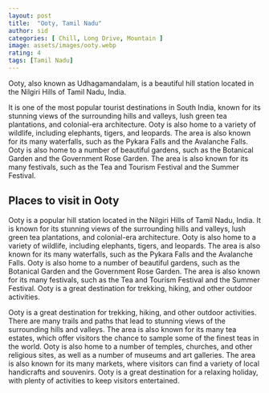 ```yaml
---
layout: post
title:  "Ooty, Tamil Nadu"
author: sid
categories: [ Chill, Long Drive, Mountain ]
image: assets/images/ooty.webp
rating: 4
tags: [Tamil Nadu]
---
```

Ooty, also known as Udhagamandalam, is a beautiful hill station located in the Nilgiri Hills of Tamil Nadu, India. 

It is one of the most popular tourist destinations in South India, known for its stunning views of the surrounding hills and valleys, lush green tea plantations, and colonial-era architecture. Ooty is also home to a variety of wildlife, including elephants, tigers, and leopards. The area is also known for its many waterfalls, such as the Pykara Falls and the Avalanche Falls. Ooty is also home to a number of beautiful gardens, such as the Botanical Garden and the Government Rose Garden. The area is also known for its many festivals, such as the Tea and Tourism Festival and the Summer Festival.

<h2>Places to visit in Ooty</h2>

Ooty is a popular hill station located in the Nilgiri Hills of Tamil Nadu, India. It is known for its stunning views of the surrounding hills and valleys, lush green tea plantations, and colonial-era architecture. Ooty is also home to a variety of wildlife, including elephants, tigers, and leopards. The area is also known for its many waterfalls, such as the Pykara Falls and the Avalanche Falls. Ooty is also home to a number of beautiful gardens, such as the Botanical Garden and the Government Rose Garden. The area is also known for its many festivals, such as the Tea and Tourism Festival and the Summer Festival. Ooty is a great destination for trekking, hiking, and other outdoor activities.

Ooty is a great destination for trekking, hiking, and other outdoor activities. There are many trails and paths that lead to stunning views of the surrounding hills and valleys. The area is also known for its many tea estates, which offer visitors the chance to sample some of the finest teas in the world. Ooty is also home to a number of temples, churches, and other religious sites, as well as a number of museums and art galleries. The area is also known for its many markets, where visitors can find a variety of local handicrafts and souvenirs. Ooty is a great destination for a relaxing holiday, with plenty of activities to keep visitors entertained.


<div class="pa-carousel-widget" style="width:100%; height:480px; display:none;"
  data-link="https://traveltriangle.com/blog/things-to-do-in-ooty/"
  data-title="Ooty, Tamil Nadu"
  data-description="Chill, Long Drive, Mountain"
  data-delay="3">
  <object data="https://lh3.googleusercontent.com/flo9WZYgGZxeEHiV0Z4DHRdkhDZXtnTbiaWHqAklJnD-Q8gASuwL6XuobHwHHXoxHvnxsnrP_FqnE_YQTj6546gbSZILVpyLdxASbXVAN-S5FF8d30n_xw9sqBx4BIdaExMlEazG0TQ=w960-rw-h720"></object>
  <object data="https://lh3.googleusercontent.com/EJuF9J2fwt5pBF50l2sy4ZayPySXseVWZtZmKhWBBGopYKwj82h0iwNE9mqu8MZUQXuf0pUOzfFuT17Q4hkNLYWlnMXEo9e2Ua9p3NK5E5iuTNxSkc-oURnpB4QXYBwkprOjGgaoByo=w960-rw-h720"></object>
  <object data="https://lh3.googleusercontent.com/XC4vD3_jGnkIKQy4Cy1vG9n5yx2T3xTnvlLz1bMbG8XA6ZRgLxUQu45Lm2fuvV5--4zBm-9BX-A9VtxJ8nntYoocGtR0GliZ351MyNgVw--KCgPdEuEAxP7Wbu3-Aiwt7XcqMtAYnR0=w960-rw-h720"></object>
  <object data="https://lh3.googleusercontent.com/ok-gRjoj_XWTXE0N-LPgg64EkezIvPGtCGPDOam8q31OhTInOlajRIAjeSh-hjqPP80WjDgU9E2FX7FLZRV4Rf0wcKqEad2BtEBoiVYDLmuBnZBvj643xNuZPH8PqfgpxYjgyjSjYK0=w960-rw-h720"></object>
  <object data="https://lh3.googleusercontent.com/Qskdc6L82IX5J_j7_bXnVt2WTVgNzeD0yEiUwQvZVND0S63Skh2E793Lz0x6q2geNzySOeJjn-E1Aymdwe3SJjrISzoOkNSlHsqOuvkWvbfIPbmngXlXvahgw1mbcozDihw616IkiJo=w960-rw-h720"></object>
  <object data="https://lh3.googleusercontent.com/HNhPmxftvF5ujA0rddNKvZ-2Gau8rlFHEDNK0Zp6YWmYOCdV1XiZrYPMlPCI5NmfY6x1n0xO4sHk3h3B3DDl9hemT4DxUjnY7eqrPHP36FyOD57-4Z2PizBx6AiYJngk5evblgj3OOw=w960-rw-h720"></object>
  <object data="https://lh3.googleusercontent.com/eQGnQg4MXFmizdjyTYyvoBNAJeG7ZYfI8V3_9evXxX3FwjP7ETAIiFJ-fDgWC9g3XQxhQPz-Pu040HeycfPUVjvSDANQ32rbFaqO0fMM2rOySVaFJSYs3UaDdTL9SeqHOM7jWdZ2ymc=w960-rw-h720"></object>
  <object data="https://lh3.googleusercontent.com/Zms8WwQybEZTQ1oINxNXzyA5YItxF4Uf4KpwJS2pOIoQKCZpAvpGvNOby-KlqO71kpoFuXf3NjPloXWSk0-kQiVE2LKfip3aNO4I03IOhMhY6dl0VXWtIfnoH8mTJDC_sK0ahQhuK0I=w960-rw-h720"></object>
  <object data="https://lh3.googleusercontent.com/TigkKbxplrH21Nkd_Z9I8hdl6IvWiAA6f3Z0jjTT5f0I_YGcvweG2OykF-XBW2JfpKAFon4IoDhCRwgEgTVvBZK0XeehgD3bi9uMKztRUDYoLzgeRdMcjXYYbkz7V1W7HhIgpjikqSU=w960-rw-h720"></object>
  <object data="https://lh3.googleusercontent.com/BEeucEuhHOADFNMFPj7qBk81GKtffQFYxKqKJKCI89sHjrlBzGChRu648ODAeKGwFcj_5QkQtxsBuXnE1wkmeLSx9nnFyQUyaBJjEn0VorYFhNyG9ZBKG_ZwCXeHYD80Mtb3m4xMsrY=w960-rw-h720"></object>
  <object data="https://lh3.googleusercontent.com/92WjGRn5NSf3paJ3OiMdTsIY3B9uom0PwLQUmUZisKRNGkBCgTKAPPTOnO62K1w8Lu_CTXYog84bhM34Oy9psVlYAKdK4tAQHAmgW6XQ7xyMjjvsIJXq2FAxZVm9zA2OX_DtmviEz6E=w960-rw-h720"></object>
  <object data="https://lh3.googleusercontent.com/5r66rVM6FRxVrIul9CxxUNuzx81QQUil9atS48WF5vq4ffWeysjbI7tOZzRgtib5AJLqZwao3PUyqaEvbllXLFiRHk1D1LRDMOo2rci8hwDKXJ1v2HWPLVvzMqsxz0W5M7XmXYTAla8=w960-rw-h720"></object>
  <object data="https://lh3.googleusercontent.com/cxwhKjv1_1MJwQalgLjVaT3ZooTPxaAyV5se4gxGIt_mD4BoQXzqfJ99j9xXOGfwHNjQ8S1BsTekfXjPkAHS6S8Ta9WBIefoO72UFiqBgN3c7WwQ1KfaxRLI2S9x6YxQKvSGxBHGq3k=w960-rw-h720"></object>
  <object data="https://lh3.googleusercontent.com/O6919EHMlI99DyHO0BP8rIRmYmgWDJpg5Hvzlx9mPQU0FUVQh4gh3vM9YR090qTnqSxy-CiqQTjCDMPVembGJP8RBLvecgyXuWotADbIggHBsc0eeSSFXr6lgCyJdOf9AjEa24qpUEM=w960-rw-h720"></object>
  <object data="https://lh3.googleusercontent.com/gVbzwvWl8LshXgFOKjqrmu_s4q-kFQOKBpKetBrnUplqQIy63T_qXRUVeGSakjDxBvBn3ebhCd6v26szD-fzJ__CZFk4BkQrzi5WN4Ap6t5xEffLVsgWirZHXapBHWKeQ6CM9Ips16I=w960-rw-h720"></object>
  <object data="https://lh3.googleusercontent.com/2uouFzuuBJa3FfXn-H3iwXuNhaJcSiL5m1XRTj2-CU6b10yw4OqC5efkwC3IaoHvmKCM79oUr3QAKBNS3tGt3g6jJrblRg3AS9Na2qLtFdHADMzA5WSwDiWH6d1hA6eqYxEyChpRz9g=w960-rw-h720"></object>
</div>
